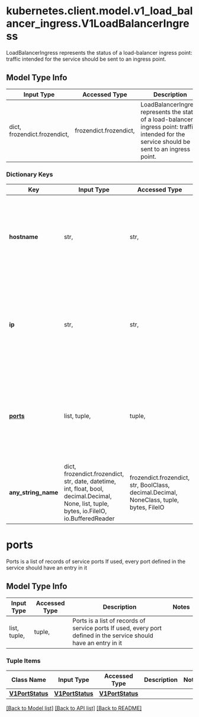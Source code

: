# kubernetes.client.model.v1_load_balancer_ingress.V1LoadBalancerIngress

LoadBalancerIngress represents the status of a load-balancer ingress point: traffic intended for the service should be sent to an ingress point.

## Model Type Info
Input Type | Accessed Type | Description | Notes
------------ | ------------- | ------------- | -------------
dict, frozendict.frozendict,  | frozendict.frozendict,  | LoadBalancerIngress represents the status of a load-balancer ingress point: traffic intended for the service should be sent to an ingress point. | 

### Dictionary Keys
Key | Input Type | Accessed Type | Description | Notes
------------ | ------------- | ------------- | ------------- | -------------
**hostname** | str,  | str,  | Hostname is set for load-balancer ingress points that are DNS based (typically AWS load-balancers) | [optional] 
**ip** | str,  | str,  | IP is set for load-balancer ingress points that are IP based (typically GCE or OpenStack load-balancers) | [optional] 
**[ports](#ports)** | list, tuple,  | tuple,  | Ports is a list of records of service ports If used, every port defined in the service should have an entry in it | [optional] 
**any_string_name** | dict, frozendict.frozendict, str, date, datetime, int, float, bool, decimal.Decimal, None, list, tuple, bytes, io.FileIO, io.BufferedReader | frozendict.frozendict, str, BoolClass, decimal.Decimal, NoneClass, tuple, bytes, FileIO | any string name can be used but the value must be the correct type | [optional]

# ports

Ports is a list of records of service ports If used, every port defined in the service should have an entry in it

## Model Type Info
Input Type | Accessed Type | Description | Notes
------------ | ------------- | ------------- | -------------
list, tuple,  | tuple,  | Ports is a list of records of service ports If used, every port defined in the service should have an entry in it | 

### Tuple Items
Class Name | Input Type | Accessed Type | Description | Notes
------------- | ------------- | ------------- | ------------- | -------------
[**V1PortStatus**](V1PortStatus.md) | [**V1PortStatus**](V1PortStatus.md) | [**V1PortStatus**](V1PortStatus.md) |  | 

[[Back to Model list]](../../README.md#documentation-for-models) [[Back to API list]](../../README.md#documentation-for-api-endpoints) [[Back to README]](../../README.md)

